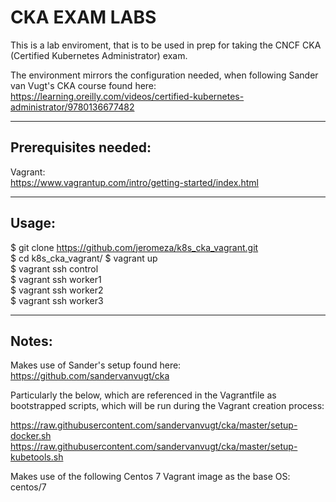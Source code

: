 # CKA EXAM LABS

This is a lab enviroment, that is to be used in prep for taking the CNCF CKA (Certified Kubernetes Administrator) exam.

The environment mirrors the configuration needed, when following Sander van Vugt's CKA course found here:
https://learning.oreilly.com/videos/certified-kubernetes-administrator/9780136677482

-------------------------
Prerequisites needed:
-------------------------
Vagrant:  
https://www.vagrantup.com/intro/getting-started/index.html

-------------------------
Usage:
-------------------------
$ git clone https://github.com/jeromeza/k8s_cka_vagrant.git  
$ cd k8s_cka_vagrant/
$ vagrant up    
$ vagrant ssh control   
$ vagrant ssh worker1  
$ vagrant ssh worker2  
$ vagrant ssh worker3  

-------------------------
Notes:
-------------------------
Makes use of Sander's setup found here:
https://github.com/sandervanvugt/cka

Particularly the below, which are referenced in the Vagrantfile as bootstrapped scripts, which will be run during the Vagrant creation process:

https://raw.githubusercontent.com/sandervanvugt/cka/master/setup-docker.sh
https://raw.githubusercontent.com/sandervanvugt/cka/master/setup-kubetools.sh

Makes use of the following Centos 7 Vagrant image as the base OS:
centos/7
